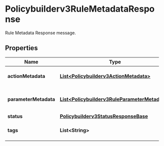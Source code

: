 

# Policybuilderv3RuleMetadataResponse

Rule Metadata Response message.

## Properties

| Name | Type | Description | Notes |
|------------ | ------------- | ------------- | -------------|
|**actionMetadata** | [**List&lt;Policybuilderv3ActionMetadata&gt;**](Policybuilderv3ActionMetadata.md) | Actions metadata object. |  [optional] |
|**parameterMetadata** | [**List&lt;Policybuilderv3RuleParameterMetadata&gt;**](Policybuilderv3RuleParameterMetadata.md) | Rule Parameters Metadata object. |  [optional] |
|**status** | [**Policybuilderv3StatusResponseBase**](Policybuilderv3StatusResponseBase.md) |  |  [optional] |
|**tags** | **List&lt;String&gt;** | List of existing tags. |  [optional] |



